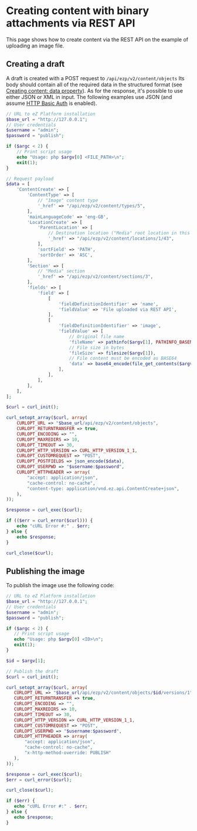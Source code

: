 # Creating content with binary attachments via REST API

This page shows how to create content via the REST API on the example of uploading an image file.

## Creating a draft

A draft is created with a POST request to `/api/ezp/v2/content/objects`
Its body should contain all of the required data in the structured format (see [Creating content: data property](../guide/field_type_reference/#creating-content-data-property)).
As for the response, it's possible to use either JSON or XML in input.
The following examples use JSON (and assume [HTTP Basic Auth](../api/general_rest_usage/#http-basic-authentication) is enabled).

``` php
// URL to eZ Platform installation
$base_url = "http://127.0.0.1";
// User credentials
$username = "admin";
$password = "publish";

if ($argc < 2) {
    // Print script usage
    echo "Usage: php $argv[0] <FILE_PATH>\n";
    exit(1);
}

// Request payload
$data = [
    'ContentCreate' => [
        'ContentType' => [
            // "Image" content type
            '_href' => "/api/ezp/v2/content/types/5",
        ],
        'mainLanguageCode' => 'eng-GB',
        'LocationCreate' => [
            'ParentLocation' => [
                // Destination location ("Media" root location in this case)
                '_href' => "/api/ezp/v2/content/locations/1/43",
            ],
            'sortField' => 'PATH',
            'sortOrder' => 'ASC',
        ],
        'Section' => [
            // "Media" section
            '_href' => "/api/ezp/v2/content/sections/3",
        ],
        'fields' => [
            'field' => [
                [
                    'fieldDefinitionIdentifier' => 'name',
                    'fieldValue' => 'File uploaded via REST API',
                ],
                [
                    'fieldDefinitionIdentifier' => 'image',
                    'fieldValue' => [
                        // Original file name
                        'fileName' => pathinfo($argv[1], PATHINFO_BASENAME),
                        // File size in bytes
                        'fileSize' => filesize($argv[1]),
                        // File content must be encoded as BASE64
                        'data' => base64_encode(file_get_contents($argv[1])),
                    ],
                ],
            ],
        ],
    ],
];

$curl = curl_init();

curl_setopt_array($curl, array(
    CURLOPT_URL => "$base_url/api/ezp/v2/content/objects",
    CURLOPT_RETURNTRANSFER => true,
    CURLOPT_ENCODING => "",
    CURLOPT_MAXREDIRS => 10,
    CURLOPT_TIMEOUT => 30,
    CURLOPT_HTTP_VERSION => CURL_HTTP_VERSION_1_1,
    CURLOPT_CUSTOMREQUEST => "POST",
    CURLOPT_POSTFIELDS => json_encode($data),
    CURLOPT_USERPWD => "$username:$password",
    CURLOPT_HTTPHEADER => array(
        "accept: application/json",
        "cache-control: no-cache",
        "content-type: application/vnd.ez.api.ContentCreate+json",
    ),
));

$response = curl_exec($curl);

if (($err = curl_error($curl))) {
    echo "cURL Error #:" . $err;
} else {
    echo $response;
}

curl_close($curl);
```

## Publishing the image

To publish the image use the following code:

``` php
// URL to eZ Platform installation
$base_url = "http://127.0.0.1";
// User credentials
$username = "admin";
$password = "publish";

if ($argc < 2) {
   // Print script usage
   echo "Usage: php $argv[0] <ID>\n";
   exit(1);
}

$id = $argv[1];

// Publish the draft
$curl = curl_init();

curl_setopt_array($curl, array(
   CURLOPT_URL => "$base_url/api/ezp/v2/content/objects/$id/versions/1",
   CURLOPT_RETURNTRANSFER => true,
   CURLOPT_ENCODING => "",
   CURLOPT_MAXREDIRS => 10,
   CURLOPT_TIMEOUT => 30,
   CURLOPT_HTTP_VERSION => CURL_HTTP_VERSION_1_1,
   CURLOPT_CUSTOMREQUEST => "POST",
   CURLOPT_USERPWD => "$username:$password",
   CURLOPT_HTTPHEADER => array(
       "accept: application/json",
       "cache-control: no-cache",
       "x-http-method-override: PUBLISH"
   ),
));

$response = curl_exec($curl);
$err = curl_error($curl);

curl_close($curl);

if ($err) {
   echo "cURL Error #:" . $err;
} else {
   echo $response;
}
```
